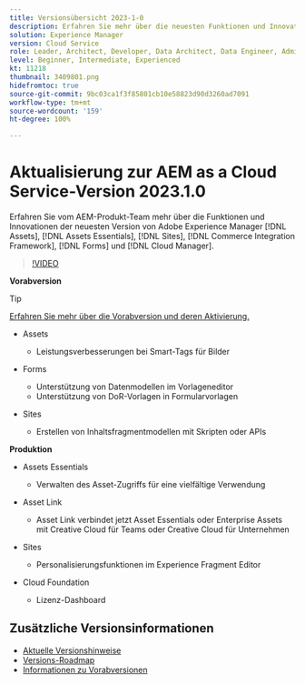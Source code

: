 ```yaml
---
title: Versionsübersicht 2023-1-0
description: Erfahren Sie mehr über die neuesten Funktionen und Innovationen in der Version 2023-1-0 von Adobe Experience Manager  [!DNL Assets Essentials], [!DNL Sites], [!DNL Screens], [!DNL Forms] und [!DNL Cloud Foundation]
solution: Experience Manager
version: Cloud Service
role: Leader, Architect, Developer, Data Architect, Data Engineer, Admin, User
level: Beginner, Intermediate, Experienced
kt: 11218
thumbnail: 3409801.png
hidefromtoc: true
source-git-commit: 9bc03ca1f3f85801cb10e58823d90d3260ad7091
workflow-type: tm+mt
source-wordcount: '159'
ht-degree: 100%

---
```


# Aktualisierung zur AEM as a Cloud Service-Version 2023.1.0

Erfahren Sie vom AEM-Produkt-Team mehr über die Funktionen und Innovationen der neuesten Version von Adobe Experience Manager [!DNL Assets], [!DNL Assets Essentials], [!DNL Sites], [!DNL Commerce Integration Framework], [!DNL Forms] und [!DNL Cloud Manager].

>[!VIDEO](https://video.tv.adobe.com/v/3409801/?quality=12&learn=on)

**Vorabversion**

>[!TIP]
>
>[Erfahren Sie mehr über die Vorabversion und deren Aktivierung.](https://experienceleague.adobe.com/docs/experience-manager-cloud-service/content/release-notes/prerelease.html?lang=de)

* Assets
   * Leistungsverbesserungen bei Smart-Tags für Bilder

* Forms
   * Unterstützung von Datenmodellen im Vorlageneditor
   * Unterstützung von DoR-Vorlagen in Formularvorlagen

* Sites
   * Erstellen von Inhaltsfragmentmodellen mit Skripten oder APIs

**Produktion**

* Assets Essentials
   * Verwalten des Asset-Zugriffs für eine vielfältige Verwendung

* Asset Link
   * Asset Link verbindet jetzt Asset Essentials oder Enterprise Assets mit Creative Cloud für Teams oder Creative Cloud für Unternehmen

* Sites
   * Personalisierungsfunktionen im Experience Fragment Editor

* Cloud Foundation
   * Lizenz-Dashboard

<!--- Have questions about the release?  Discuss the release in [Experience League Communities](https://adobe.ly/3paYDAo) --->

## Zusätzliche Versionsinformationen

* [Aktuelle Versionshinweise](https://experienceleague.adobe.com/docs/experience-manager-cloud-service/content/release-notes/home.html?lang=de)
* [Versions-Roadmap](https://experienceleague.adobe.com/docs/experience-manager-release-information/aem-release-updates/update-releases-roadmap.html?lang=de)
* [Informationen zu Vorabversionen](https://experienceleague.adobe.com/docs/experience-manager-cloud-service/content/release-notes/prerelease.html?lang=de)